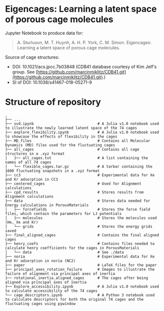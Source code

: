 # Eigencages: Learning a latent space of porous cage molecules

Jupyter Notebook to produce data for:

> A. Sturluson, M. T. Huynh, A. H. P. York, C. M. Simon. Eigencages: Learning a latent space of porous cage molecules.

Source of cage structures:
* DOI: 10.1021/acs.jpcc.7b03848 (CDB41 database courtesy of Kim Jelf's group. See [https://github.com/marcinmiklitz/CDB41.git](https://github.com/marcinmiklitz/CDB41.git).)
* SI of DOI: 10.1038/s41467-018-05271-9


# Structure of repository
```
.
├── ...
├── svd.ipynb                             # A Julia v1.0 notebook used to illustrate the newly learned latent space of the 74 cages
├── explore_flexibility.ipynb             # A Julia v1.0 notebook used to showcase the effects of flexibility in the cages
├── MD_files                              # Contains all Molecular Dynamics (MD) files used for the fluctuating cages
├── all_cages                             # Contains all cage structures in a .xyz format
│   ├── all_cages.txt                     # A list containing the names of all 74 cages
│   └── flexible_cages.tar.gz             # A tarbar containing the 1600 fluctuating snapshots in a .xyz format
├── cc3                                   # Experimental data for Xe and Kr adsorption in CC3
├── centered_cages                        # Used for Alignment calculations
├── cpd_results                           # Stores results from Alignment calculations
├── data                                  # Stores data needed for Energy calculations in PorousMaterials
│   ├── forcefields                       # Stores the force field files, which contain the parameters for LJ potentials
│   ├── molecules                         # Stores the molecules used (He, Xe and Kr)
│   └── grids                             # Stores the energy grids saved
├── final_aligned_cages                   # Contains the final aligned cages
├── henry_coefs                           # Contains files needed to calculate henry coefficients for the cages in PorousMaterials
│   └── data                              # See ./data
├── noria                                 # Experimental data for Xe and Kr adsorption in noria (NC2)
├── paper                                 # LaTeX files for the paper
├── principal_axes_rotation_failure       # Images to illustrate the failure of alignment via principal axes of inertia
├── rotational_inertia_aligned_cages      # The cages after being aligned via principal axes of inertia
├── Explore_accessibility.ipynb           # A Julia v1.0 notebook used to calculate accessibility of the 74 cages
└── cage_descriptors.ipynb                # A Python 3 notebook used to calculate descriptors for both the original 74 cages and the fluctuating cages using pywindow
```
